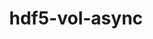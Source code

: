 ---
title: "hdf5-vol-async"
layout: cache
categories: [package, v0.20.1]
meta: {"versions": ["1.5"], "compilers": ["gcc@=11.1.0"], "oss": ["ubuntu20.04"], "platforms": ["linux"], "targets": ["ppc64le", "x86_64_v3"], "stacks": ["data-vis-sdk", "e4s", "e4s-power", "root"], "num_specs": 5, "num_specs_by_stack": {"root": 5, "e4s-power": 2, "data-vis-sdk": 2, "e4s": 1}}
spec_details: [{"hash": "hmrj6iie55bar5jvl3d5mkbszzi63epc", "compiler": "gcc@=11.1.0", "versions": ["1.5"], "os": "ubuntu20.04", "platform": "linux", "target": "ppc64le", "variants": ["build_system=cmake", "build_type=Release", "generator=make", "~ipo", "~memcpy"], "stacks": ["root", "e4s-power"], "size": "-", "tarball": "https://binaries.spack.io/v0.20.1/build_cache/linux-ubuntu20.04-ppc64le/gcc-11.1.0/hdf5-vol-async-1.5/linux-ubuntu20.04-ppc64le-gcc-11.1.0-hdf5-vol-async-1.5-hmrj6iie55bar5jvl3d5mkbszzi63epc.spack"}, {"hash": "pp7a33dhizetq3w6mjlvlxou5shuqa2n", "compiler": "gcc@=11.1.0", "versions": ["1.5"], "os": "ubuntu20.04", "platform": "linux", "target": "ppc64le", "variants": ["build_system=cmake", "build_type=Release", "generator=make", "~ipo", "~memcpy"], "stacks": ["root", "e4s-power"], "size": "-", "tarball": "https://binaries.spack.io/v0.20.1/build_cache/linux-ubuntu20.04-ppc64le/gcc-11.1.0/hdf5-vol-async-1.5/linux-ubuntu20.04-ppc64le-gcc-11.1.0-hdf5-vol-async-1.5-pp7a33dhizetq3w6mjlvlxou5shuqa2n.spack"}, {"hash": "id6kvr4avhycwbsjaze6biyixkqp2cbm", "compiler": "gcc@=11.1.0", "versions": ["1.5"], "os": "ubuntu20.04", "platform": "linux", "target": "x86_64_v3", "variants": ["build_system=cmake", "build_type=Release", "generator=make", "~ipo", "~memcpy"], "stacks": ["root", "data-vis-sdk"], "size": "-", "tarball": "https://binaries.spack.io/v0.20.1/build_cache/linux-ubuntu20.04-x86_64_v3/gcc-11.1.0/hdf5-vol-async-1.5/linux-ubuntu20.04-x86_64_v3-gcc-11.1.0-hdf5-vol-async-1.5-id6kvr4avhycwbsjaze6biyixkqp2cbm.spack"}, {"hash": "cflzxudnj24duva64vhxf4qa3yhdgiaj", "compiler": "gcc@=11.1.0", "versions": ["1.5"], "os": "ubuntu20.04", "platform": "linux", "target": "x86_64_v3", "variants": ["build_system=cmake", "build_type=Release", "generator=make", "~ipo", "~memcpy"], "stacks": ["root", "data-vis-sdk"], "size": "-", "tarball": "https://binaries.spack.io/v0.20.1/build_cache/linux-ubuntu20.04-x86_64_v3/gcc-11.1.0/hdf5-vol-async-1.5/linux-ubuntu20.04-x86_64_v3-gcc-11.1.0-hdf5-vol-async-1.5-cflzxudnj24duva64vhxf4qa3yhdgiaj.spack"}, {"hash": "vvz4moxzd72avblzzvkc2o65wep4djlq", "compiler": "gcc@=11.1.0", "versions": ["1.5"], "os": "ubuntu20.04", "platform": "linux", "target": "x86_64_v3", "variants": ["build_system=cmake", "build_type=Release", "generator=make", "~ipo", "~memcpy"], "stacks": ["e4s", "root"], "size": "-", "tarball": "https://binaries.spack.io/v0.20.1/build_cache/linux-ubuntu20.04-x86_64_v3/gcc-11.1.0/hdf5-vol-async-1.5/linux-ubuntu20.04-x86_64_v3-gcc-11.1.0-hdf5-vol-async-1.5-vvz4moxzd72avblzzvkc2o65wep4djlq.spack"}]
---